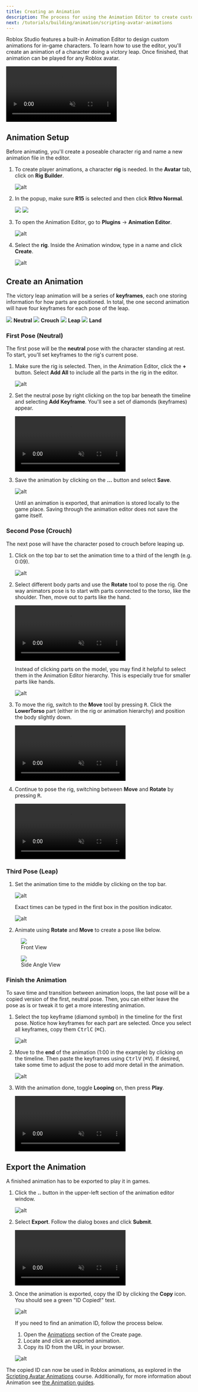 ```yaml
---
title: Creating an Animation
description: The process for using the Animation Editor to create custom animations.
next: /tutorials/building/animation/scripting-avatar-animations
---
```


Roblox Studio features a built-in Animation Editor to design custom animations for in-game characters. To learn how to use the editor, you'll create an animation of a character doing a victory leap. Once finished, that animation can be played for any Roblox avatar.

<video controls muted>
    <source src="../../../assets/tutorials/creating-an-animation/intro-to-animations-victoryPoseFinal.mp4" />
</video>

## Animation Setup

Before animating, you'll create a poseable character rig and name a new animation file in the editor.

1. To create player animations, a character **rig** is needed. In the **Avatar** tab, click on **Rig Builder**.

   ![alt](../../../assets/tutorials/creating-an-animation/interface-image-buildRig.png)

2. In the popup, make sure **R15** is selected and then click **Rthro Normal**.

   <GridContainer numColumns="2">
     <img src="../../../assets/tutorials/creating-an-animation/creating-an-animation-rigSelect.png" />
     <img src="../../../assets/tutorials/creating-an-animation/creating-an-animation-rigCreated.jpg" />
   </GridContainer>

3. To open the Animation Editor, go to **Plugins** → **Animation Editor**.

   ![alt](../../../assets/tutorials/creating-an-animation/interface-image-openAnimationEditor.png)

4. Select the **rig**. Inside the Animation window, type in a name and click **Create**.

   ![alt](../../../assets/tutorials/creating-an-animation/creating-an-animation-nameAnimation.png)

## Create an Animation

The victory leap animation will be a series of **keyframes**, each one storing information for how parts are positioned. In total, the one second animation will have four keyframes for each pose of the leap.

<Grid container spacing={3}>
    <Grid item xs={3}>
    <img src="../../../assets/tutorials/creating-an-animation/ccs2020_t2_jumpAnimationStills_01.jpg" />
    <b>Neutral</b>
    </Grid>
    <Grid item xs={3}>
    <img src="../../../assets/tutorials/creating-an-animation/ccs2020_t2_jumpAnimationStills_2.jpg" />
    <b>Crouch</b>
    </Grid>
    <Grid item xs={3}>
    <img src="../../../assets/tutorials/creating-an-animation/ccs2020_t2_jumpAnimationStills_3.jpg" />
    <b>Leap</b>
    </Grid>
    <Grid item xs={3}>
    <img src="../../../assets/tutorials/creating-an-animation/ccs2020_t2_jumpAnimationStills_4.jpg" />
    <b>Land</b>
    </Grid>
</Grid>

### First Pose (Neutral)

The first pose will be the **neutral** pose with the character standing at rest. To start, you'll set keyframes to the rig's current pose.

1. Make sure the rig is selected. Then, in the Animation Editor, click the **+** button. Select **Add All** to include all the parts in the rig in the editor.

   ![alt](../../../assets/tutorials/creating-an-animation/creating-an-animation-clickAddAll.png)

2. Set the neutral pose by right clicking on the top bar beneath the timeline and selecting **Add Keyframe**. You'll see a set of diamonds (keyframes) appear.

   <video controls loop muted>
   <source src="../../../assets/tutorials/creating-an-animation/creating-an-animation-AddKeyframe.mp4" />
   </video>

3. Save the animation by clicking on the **...** button and select **Save**.

   ![alt](../../../assets/tutorials/creating-an-animation/creating-an-animation-clickMenuButton.png)

   <Alert severity="warning">
   Until an animation is exported, that animation is stored locally to the game place. Saving through the animation editor does not save the game itself.
   </Alert>

### Second Pose (Crouch)

The next pose will have the character posed to crouch before leaping up.

1. Click on the top bar to set the animation time to a third of the length (e.g. 0:09).

   ![alt](../../../assets/tutorials/creating-an-animation/creating-an-animation-setToMidFrame.png)

2. Select different body parts and use the **Rotate** tool to pose the rig. One way animators pose is to start with parts connected to the torso, like the shoulder. Then, move out to parts like the hand.

   <video controls muted>
       <source src="../../../assets/tutorials/creating-an-animation/showRotateArms_web.mp4" />
   </video>

   <Alert severity="info">

   Instead of clicking parts on the model, you may find it helpful to select them in the Animation Editor hierarchy. This is especially true for smaller parts like hands.

   ![alt](../../../assets/tutorials/creating-an-animation/creating-an-animation-partHierarchy.png)

   </Alert>

3. To move the rig, switch to the **Move** tool by pressing <kbd>R</kbd>. Click the **LowerTorso** part (either in the rig or animation hierarchy) and position the body slightly down.

   <video controls muted>
    <source src="../../../assets/tutorials/creating-an-animation/showMoveBody.mp4" />
   </video>

4. Continue to pose the rig, switching between **Move** and **Rotate** by pressing <kbd>R</kbd>.

   <video controls muted>
    <source src="../../../assets/tutorials/creating-an-animation/showPose2TimeLapse_optimized.mp4" />
   </video>

### Third Pose (Leap)

1. Set the animation time to the middle by clicking on the top bar.

   ![alt](../../../assets/tutorials/creating-an-animation/creating-an-animation-setToThirdFrame.png)

   <Alert severity="info">

   Exact times can be typed in the first box in the position indicator.

   ![alt](../../../assets/tutorials/creating-an-animation/creating-an-animation-changeExactTime.png)

   </Alert>

2. Animate using **Rotate** and **Move** to create a pose like below.

<GridContainer numColumns="2">
  <figure>
    <img src="../../../assets/tutorials/creating-an-animation/bipi_t2_showFrame3_front.jpg" />
    <figcaption>Front View</figcaption>
  </figure>
  <figure>
    <img src="../../../assets/tutorials/creating-an-animation/bipi_t2_showFrame3_side.jpg" />
    <figcaption>Side Angle View</figcaption>
  </figure>
</GridContainer>

### Finish the Animation

To save time and transition between animation loops, the last pose will be a copied version of the first, neutral pose. Then, you can either leave the pose as is or tweak it to get a more interesting animation.

1. Select the top keyframe (diamond symbol) in the timeline for the first pose. Notice how keyframes for each part are selected. Once you select all keyframes, copy them <kbd>Ctrl</kbd><kbd>C</kbd> (<kbd>⌘</kbd><kbd>C</kbd>).

   ![alt](../../../assets/tutorials/creating-an-animation/creating-an-animation-selectFirst.png)

2. Move to the **end** of the animation (1:00 in the example) by clicking on the timeline. Then paste the keyframes using <kbd>Ctrl</kbd><kbd>V</kbd> (<kbd>⌘</kbd><kbd>V</kbd>). If desired, take some time to adjust the pose to add more detail in the animation.

   ![alt](../../../assets/tutorials/creating-an-animation/creating-an-animation-pasteLastFrame.png)

3. With the animation done, toggle **Looping** on, then press **Play**.

   <video controls muted>
    <source src="../../../assets/tutorials/creating-an-animation/showFinalVictoryPose_simple.mp4" />
   </video>

## Export the Animation

A finished animation has to be exported to play it in games.

1. Click the **..** button in the upper-left section of the animation editor window.

   ![alt](../../../assets/tutorials/creating-an-animation/creating-an-animation-clickMenuButton.png)

2. Select **Export**. Follow the dialog boxes and click **Submit**.

   <video controls loop muted>
    <source src="../../../assets/tutorials/creating-an-animation/creating-an-animation-exportAnim.mp4" />
   </video>

3. Once the animation is exported, copy the ID by clicking the **Copy** icon. You should see a green "ID Copied!" text.

   ![alt](../../../assets/tutorials/creating-an-animation/creating-an-animation-exportCopy.png)

   <Alert severity="info">
   If you need to find an animation ID, follow the process below.

   1. Open the [Animations](https://www.roblox.com/develop?View=24) section of the Create page.
   2. Locate and click an exported animation.
   3. Copy its ID from the URL in your browser.

   ![alt](../../../assets/tutorials/creating-an-animation/ccs2020_t2_exportedAnimationWeb_alt.png)
   </Alert>

The copied ID can now be used in Roblox animations, as explored in the [Scripting Avatar Animations](../../../tutorials/building/animation/scripting-avatar-animations.md) course. Additionally, for more information about Animation see [the Animation guides](../../../animation/index.md).
